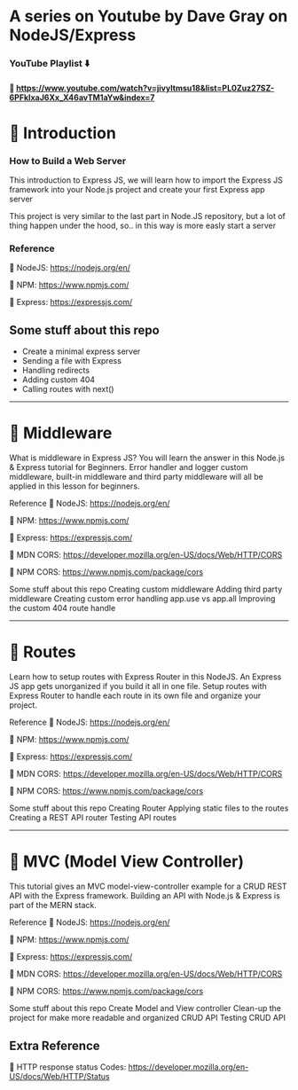 
# A series on Youtube by Dave Gray on NodeJS/Express

###  YouTube Playlist ⬇️ 
#### 🚀 https://www.youtube.com/watch?v=jivyItmsu18&list=PL0Zuz27SZ-6PFkIxaJ6Xx_X46avTM1aYw&index=7

 # 🚩 Introduction 

### How to Build a Web Server

<p> This introduction to Express JS, we will learn how to import the Express JS  framework into your Node.js project and create your first Express app server <p>

<p> This project is very similar to the last part in Node.JS repository, but
a lot of thing happen under the hood, so.. in this way is more easly start a server <p>
  
### Reference
  
  🚀 NodeJS: https://nodejs.org/en/
  
  🚀 NPM: https://www.npmjs.com/
  
  🚀 Express: https://expressjs.com/

## Some stuff about this repo

- Create a minimal express server
- Sending a file with Express
- Handling redirects
- Adding custom 404
- Calling  routes with next()

---

# 🚩 Middleware

What is middleware in Express JS? You will learn the answer in this Node.js & Express tutorial for Beginners. Error handler and logger custom middleware, built-in middleware and third party middleware will all be applied in this lesson for beginners.

Reference
🚀 NodeJS: https://nodejs.org/en/

🚀 NPM: https://www.npmjs.com/

🚀 Express: https://expressjs.com/

🚀 MDN CORS: https://developer.mozilla.org/en-US/docs/Web/HTTP/CORS

🚀 NPM CORS: https://www.npmjs.com/package/cors

Some stuff about this repo
Creating custom middleware
Adding third party middleware
Creating custom error handling
app.use vs app.all
Improving the custom 404 route handle

---

# 🚩 Routes
Learn how to setup routes with Express Router in this NodeJS. An Express JS app gets unorganized if you build it all in one file. Setup routes with Express Router to handle each route in its own file and organize your project.

Reference
🚀 NodeJS: https://nodejs.org/en/

🚀 NPM: https://www.npmjs.com/

🚀 Express: https://expressjs.com/

🚀 MDN CORS: https://developer.mozilla.org/en-US/docs/Web/HTTP/CORS

🚀 NPM CORS: https://www.npmjs.com/package/cors

Some stuff about this repo
Creating Router
Applying static files to the routes
Creating a REST API router
Testing API routes

---

# 🚩 MVC (Model View Controller)
This tutorial gives an MVC model-view-controller example for a CRUD REST API with the Express framework. Building an API with Node.js & Express is part of the MERN stack.

Reference
🚀 NodeJS: https://nodejs.org/en/

🚀 NPM: https://www.npmjs.com/

🚀 Express: https://expressjs.com/

🚀 MDN CORS: https://developer.mozilla.org/en-US/docs/Web/HTTP/CORS

🚀 NPM CORS: https://www.npmjs.com/package/cors

Some stuff about this repo
Create Model and View controller
Clean-up the project for make more readable and organized
CRUD API
Testing CRUD API

## Extra Reference

  🚀 HTTP response status Codes: https://developer.mozilla.org/en-US/docs/Web/HTTP/Status

  



